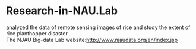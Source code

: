 # Research-in-NAU.Lab
analyzed the data of remote sensing images of rice and study the extent of rice planthopper disaster
<br>The NJAU Big-data Lab website:http://www.njaudata.org/en/index.jsp
